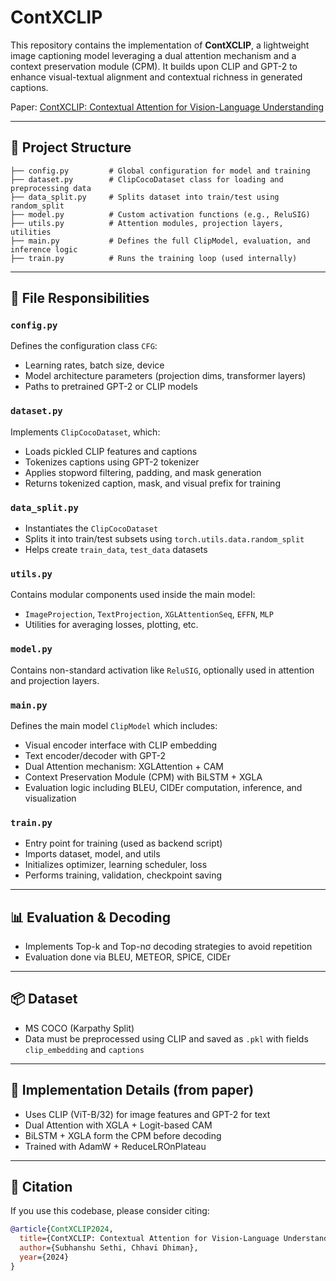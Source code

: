 # ContXCLIP

This repository contains the implementation of **ContXCLIP**, a lightweight image captioning model leveraging a dual attention mechanism and a context preservation module (CPM). It builds upon CLIP and GPT-2 to enhance visual-textual alignment and contextual richness in generated captions.

Paper: [ContXCLIP: Contextual Attention for Vision-Language Understanding](https://github.com/Subhanshusethi/ContXCLIP)

---

## 📁 Project Structure

```
├── config.py         # Global configuration for model and training
├── dataset.py        # ClipCocoDataset class for loading and preprocessing data
├── data_split.py     # Splits dataset into train/test using random_split
├── model.py          # Custom activation functions (e.g., ReluSIG)
├── utils.py          # Attention modules, projection layers, utilities
├── main.py           # Defines the full ClipModel, evaluation, and inference logic
├── train.py          # Runs the training loop (used internally)
```

---

## 📄 File Responsibilities

### `config.py`
Defines the configuration class `CFG`:
- Learning rates, batch size, device
- Model architecture parameters (projection dims, transformer layers)
- Paths to pretrained GPT-2 or CLIP models

### `dataset.py`
Implements `ClipCocoDataset`, which:
- Loads pickled CLIP features and captions
- Tokenizes captions using GPT-2 tokenizer
- Applies stopword filtering, padding, and mask generation
- Returns tokenized caption, mask, and visual prefix for training

### `data_split.py`
- Instantiates the `ClipCocoDataset`
- Splits it into train/test subsets using `torch.utils.data.random_split`
- Helps create `train_data`, `test_data` datasets

### `utils.py`
Contains modular components used inside the main model:
- `ImageProjection`, `TextProjection`, `XGLAttentionSeq`, `EFFN`, `MLP`
- Utilities for averaging losses, plotting, etc.

### `model.py`
Contains non-standard activation like `ReluSIG`, optionally used in attention and projection layers.

### `main.py`
Defines the main model `ClipModel` which includes:
- Visual encoder interface with CLIP embedding
- Text encoder/decoder with GPT-2
- Dual Attention mechanism: XGLAttention + CAM
- Context Preservation Module (CPM) with BiLSTM + XGLA
- Evaluation logic including BLEU, CIDEr computation, inference, and visualization

### `train.py`
- Entry point for training (used as backend script)
- Imports dataset, model, and utils
- Initializes optimizer, learning scheduler, loss
- Performs training, validation, checkpoint saving

---

## 📊 Evaluation & Decoding
- Implements Top-k and Top-nσ decoding strategies to avoid repetition
- Evaluation done via BLEU, METEOR, SPICE, CIDEr

---

## 📦 Dataset
- MS COCO (Karpathy Split)
- Data must be preprocessed using CLIP and saved as `.pkl` with fields `clip_embedding` and `captions`

---

## 🧪 Implementation Details (from paper)
- Uses CLIP (ViT-B/32) for image features and GPT-2 for text
- Dual Attention with XGLA + Logit-based CAM
- BiLSTM + XGLA form the CPM before decoding
- Trained with AdamW + ReduceLROnPlateau

---

## 🧠 Citation
If you use this codebase, please consider citing:

```bibtex
@article{ContXCLIP2024,
  title={ContXCLIP: Contextual Attention for Vision-Language Understanding},
  author={Subhanshu Sethi, Chhavi Dhiman},
  year={2024}
}
```
